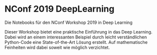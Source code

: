 # NConf 2019 DeepLearning
Die Notebooks für den NConf Workshop 2019 in Deep Learning

Dieser Workshop bietet eine praktische Einführung in das Deep Learning. Dabei wird an einem interessanten Beispiel durch leicht verständlichen Python-Code eine State-of-the-Art Lösung erstellt. Auf mathematische Feinheiten wird dabei soweit wie möglich verzichtet. 
